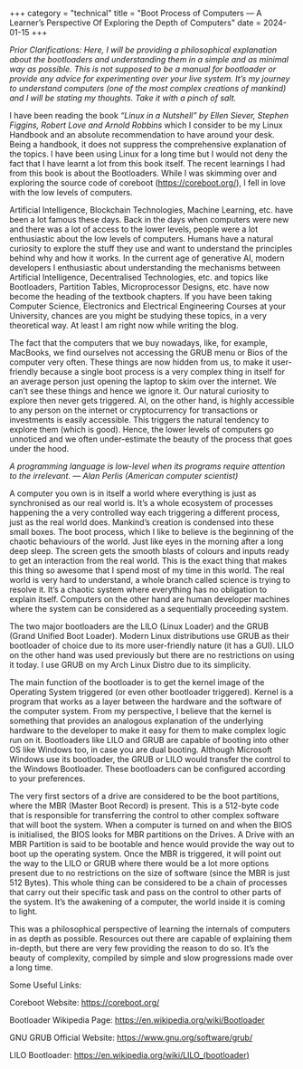 +++
category = "technical"
title = "Boot Process of Computers — A Learner’s Perspective Of Exploring the Depth of Computers"
date = 2024-01-15
+++

*Prior Clarifications: Here, I will be providing a philosophical explanation about the bootloaders and understanding them in a simple and as minimal way as possible. This is not supposed to be a manual for bootloader or provide any advice for experimenting over your live system. It’s my journey to understand computers (one of the most complex creations of mankind) and I will be stating my thoughts. Take it with a pinch of salt.*

I have been reading the book *“Linux in a Nutshell” by Ellen Siever, Stephen Figgins, Robert Love and Arnold Robbins* which I consider to be my Linux Handbook and an absolute recommendation to have around your desk. Being a handbook, it does not suppress the comprehensive explanation of the topics. I have been using Linux for a long time but I would not deny the fact that I have learnt a lot from this book itself. The recent learnings I had from this book is about the Bootloaders. While I was skimming over and exploring the source code of coreboot (https://coreboot.org/), I fell in love with the low levels of computers.

Artificial Intelligence, Blockchain Technologies, Machine Learning, etc. have been a lot famous these days. Back in the days when computers were new and there was a lot of access to the lower levels, people were a lot enthusiastic about the low levels of computers. Humans have a natural curiosity to explore the stuff they use and want to understand the principles behind why and how it works. In the current age of generative AI, modern developers I enthusiastic about understanding the mechanisms between Artificial Intelligence, Decentralised Technologies, etc. and topics like Bootloaders, Partition Tables, Microprocessor Designs, etc. have now become the heading of the textbook chapters. If you have been taking Computer Science, Electronics and Electrical Engineering Courses at your University, chances are you might be studying these topics, in a very theoretical way. At least I am right now while writing the blog.

The fact that the computers that we buy nowadays, like, for example, MacBooks, we find ourselves not accessing the GRUB menu or Bios of the computer very often. These things are now hidden from us, to make it user-friendly because a single boot process is a very complex thing in itself for an average person just opening the laptop to skim over the internet. We can’t see these things and hence we ignore it. Our natural curiosity to explore then never gets triggered. AI, on the other hand, is highly accessible to any person on the internet or cryptocurrency for transactions or investments is easily accessible. This triggers the natural tendency to explore them (which is good). Hence, the lower levels of computers go unnoticed and we often under-estimate the beauty of the process that goes under the hood.

*A programming language is low-level when its programs require attention to the irrelevant. — Alan Perlis (American computer scientist)*

A computer you own is in itself a world where everything is just as synchronised as our real world is. It’s a whole ecosystem of processes happening the a very controlled way each triggering a different process, just as the real world does. Mankind’s creation is condensed into these small boxes. The boot process, which I like to believe is the beginning of the chaotic behaviours of the world. Just like eyes in the morning after a long deep sleep. The screen gets the smooth blasts of colours and inputs ready to get an interaction from the real world. This is the exact thing that makes this thing so awesome that I spend most of my time in this world. The real world is very hard to understand, a whole branch called science is trying to resolve it. It’s a chaotic system where everything has no obligation to explain itself. Computers on the other hand are human developer machines where the system can be considered as a sequentially proceeding system.

The two major bootloaders are the LILO (Linux Loader) and the GRUB (Grand Unified Boot Loader). Modern Linux distributions use GRUB as their bootloader of choice due to its more user-friendly nature (it has a GUI). LILO on the other hand was used previously but there are no restrictions on using it today. I use GRUB on my Arch Linux Distro due to its simplicity.

The main function of the bootloader is to get the kernel image of the Operating System triggered (or even other bootloader triggered). Kernel is a program that works as a layer between the hardware and the software of the computer system. From my perspective, I believe that the kernel is something that provides an analogous explanation of the underlying hardware to the developer to make it easy for them to make complex logic run on it. Bootloaders like LILO and GRUB are capable of booting into other OS like Windows too, in case you are dual booting. Although Microsoft Windows use its bootloader, the GRUB or LILO would transfer the control to the Windows Bootloader. These bootloaders can be configured according to your preferences.

The very first sectors of a drive are considered to be the boot partitions, where the MBR (Master Boot Record) is present. This is a 512-byte code that is responsible for transferring the control to other complex software that will boot the system. When a computer is turned on and when the BIOS is initialised, the BIOS looks for MBR partitions on the Drives. A Drive with an MBR Partition is said to be bootable and hence would provide the way out to boot up the operating system. Once the MBR is triggered, it will point out the way to the LILO or GRUB where there would be a lot more options present due to no restrictions on the size of software (since the MBR is just 512 Bytes). This whole thing can be considered to be a chain of processes that carry out their specific task and pass on the control to other parts of the system. It’s the awakening of a computer, the world inside it is coming to light.

This was a philosophical perspective of learning the internals of computers in as depth as possible. Resources out there are capable of explaining them in-depth, but there are very few providing the reason to do so. It’s the beauty of complexity, compiled by simple and slow progressions made over a long time.

Some Useful Links:

Coreboot Website: https://coreboot.org/

Bootloader Wikipedia Page: https://en.wikipedia.org/wiki/Bootloader

GNU GRUB Official Website: https://www.gnu.org/software/grub/

LILO Bootloader: https://en.wikipedia.org/wiki/LILO_(bootloader)


